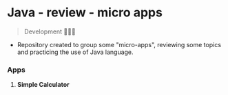 # Java - review - micro apps

> Development 🧑🏻‍💻

- Repository created to group some "micro-apps", reviewing some topics and practicing the use of Java language.

### Apps

1. **Simple Calculator**